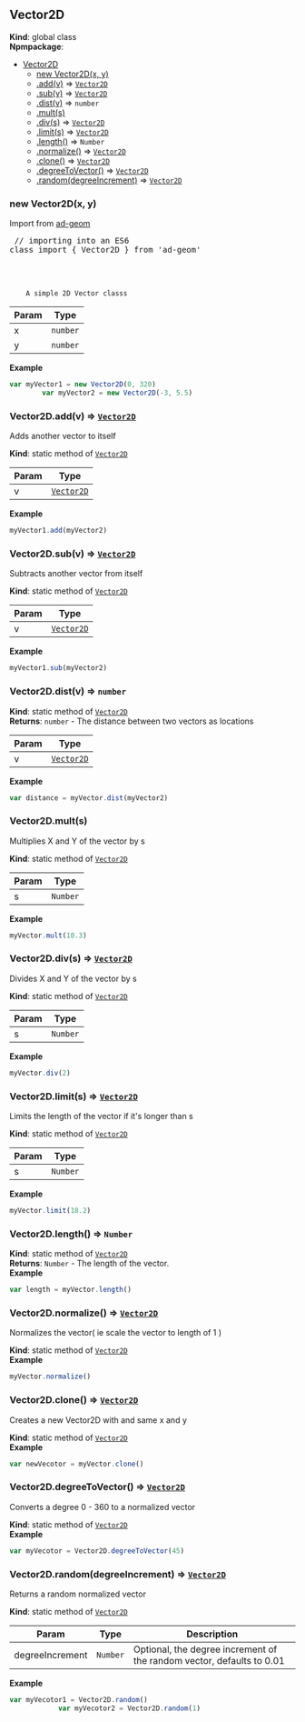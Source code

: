 <a name="Vector2D"></a>

## Vector2D
**Kind**: global class  
**Npmpackage**:   

* [Vector2D](#Vector2D)
    * [new Vector2D(x, y)](#new_Vector2D_new)
    * [.add(v)](#Vector2D.add) ⇒ [<code>Vector2D</code>](#Vector2D)
    * [.sub(v)](#Vector2D.sub) ⇒ [<code>Vector2D</code>](#Vector2D)
    * [.dist(v)](#Vector2D.dist) ⇒ <code>number</code>
    * [.mult(s)](#Vector2D.mult)
    * [.div(s)](#Vector2D.div) ⇒ [<code>Vector2D</code>](#Vector2D)
    * [.limit(s)](#Vector2D.limit) ⇒ [<code>Vector2D</code>](#Vector2D)
    * [.length()](#Vector2D.length) ⇒ <code>Number</code>
    * [.normalize()](#Vector2D.normalize) ⇒ [<code>Vector2D</code>](#Vector2D)
    * [.clone()](#Vector2D.clone) ⇒ [<code>Vector2D</code>](#Vector2D)
    * [.degreeToVector()](#Vector2D.degreeToVector) ⇒ [<code>Vector2D</code>](#Vector2D)
    * [.random(degreeIncrement)](#Vector2D.random) ⇒ [<code>Vector2D</code>](#Vector2D)

<a name="new_Vector2D_new"></a>

### new Vector2D(x, y)
Import from <a href="https://github.com/ff0000-ad-tech/ad-geom">ad-geom</a>
		<br>
		<pre class="sunlight-highlight-javascript">
// importing into an ES6 class
import { Vector2D } from 'ad-geom'
</pre>
		<br><br>

		A simple 2D Vector classs


| Param | Type |
| --- | --- |
| x | <code>number</code> | 
| y | <code>number</code> | 

**Example**  
```js
var myVector1 = new Vector2D(0, 320)
		var myVector2 = new Vector2D(-3, 5.5)
```
<a name="Vector2D.add"></a>

### Vector2D.add(v) ⇒ [<code>Vector2D</code>](#Vector2D)
Adds another vector to itself

**Kind**: static method of [<code>Vector2D</code>](#Vector2D)  

| Param | Type |
| --- | --- |
| v | [<code>Vector2D</code>](#Vector2D) | 

**Example**  
```js
myVector1.add(myVector2)
```
<a name="Vector2D.sub"></a>

### Vector2D.sub(v) ⇒ [<code>Vector2D</code>](#Vector2D)
Subtracts another vector from itself

**Kind**: static method of [<code>Vector2D</code>](#Vector2D)  

| Param | Type |
| --- | --- |
| v | [<code>Vector2D</code>](#Vector2D) | 

**Example**  
```js
myVector1.sub(myVector2)
```
<a name="Vector2D.dist"></a>

### Vector2D.dist(v) ⇒ <code>number</code>
**Kind**: static method of [<code>Vector2D</code>](#Vector2D)  
**Returns**: <code>number</code> - The distance between two vectors as locations  

| Param | Type |
| --- | --- |
| v | [<code>Vector2D</code>](#Vector2D) | 

**Example**  
```js
var distance = myVector.dist(myVector2)
```
<a name="Vector2D.mult"></a>

### Vector2D.mult(s)
Multiplies X and Y of the vector by s

**Kind**: static method of [<code>Vector2D</code>](#Vector2D)  

| Param | Type |
| --- | --- |
| s | <code>Number</code> | 

**Example**  
```js
myVector.mult(10.3)
```
<a name="Vector2D.div"></a>

### Vector2D.div(s) ⇒ [<code>Vector2D</code>](#Vector2D)
Divides X and Y of the vector by s

**Kind**: static method of [<code>Vector2D</code>](#Vector2D)  

| Param | Type |
| --- | --- |
| s | <code>Number</code> | 

**Example**  
```js
myVector.div(2)
```
<a name="Vector2D.limit"></a>

### Vector2D.limit(s) ⇒ [<code>Vector2D</code>](#Vector2D)
Limits the length of the vector if it's longer than s

**Kind**: static method of [<code>Vector2D</code>](#Vector2D)  

| Param | Type |
| --- | --- |
| s | <code>Number</code> | 

**Example**  
```js
myVector.limit(18.2)
```
<a name="Vector2D.length"></a>

### Vector2D.length() ⇒ <code>Number</code>
**Kind**: static method of [<code>Vector2D</code>](#Vector2D)  
**Returns**: <code>Number</code> - The length of the vector.  
**Example**  
```js
var length = myVector.length()
```
<a name="Vector2D.normalize"></a>

### Vector2D.normalize() ⇒ [<code>Vector2D</code>](#Vector2D)
Normalizes the vector( ie scale the vector to length of 1 )

**Kind**: static method of [<code>Vector2D</code>](#Vector2D)  
**Example**  
```js
myVector.normalize()
```
<a name="Vector2D.clone"></a>

### Vector2D.clone() ⇒ [<code>Vector2D</code>](#Vector2D)
Creates a new Vector2D with and same x and y

**Kind**: static method of [<code>Vector2D</code>](#Vector2D)  
**Example**  
```js
var newVecotor = myVector.clone()
```
<a name="Vector2D.degreeToVector"></a>

### Vector2D.degreeToVector() ⇒ [<code>Vector2D</code>](#Vector2D)
Converts a degree 0 - 360 to a normalized vector

**Kind**: static method of [<code>Vector2D</code>](#Vector2D)  
**Example**  
```js
var myVecotor = Vector2D.degreeToVector(45)
```
<a name="Vector2D.random"></a>

### Vector2D.random(degreeIncrement) ⇒ [<code>Vector2D</code>](#Vector2D)
Returns a random normalized vector

**Kind**: static method of [<code>Vector2D</code>](#Vector2D)  

| Param | Type | Description |
| --- | --- | --- |
| degreeIncrement | <code>Number</code> | Optional, the degree increment of the random vector, defaults to 0.01 |

**Example**  
```js
var myVecotor1 = Vector2D.random()
			var myVecotor2 = Vector2D.random(1)
```
